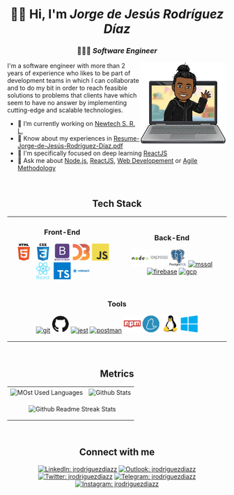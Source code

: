 <h1 align="center">
    👋🏾 Hi, I'm
    <span style="font-weight: bold; font-style: italic">
    Jorge de Jesús Rodríguez Díaz
    </span>
</h1>
<h3 align="center">
    👨🏾‍💻
    <span style="font-style: italic">Software Engineer</span>
</h3>
<div>
    <a
    href="https://www.linkedin.com/in/jrodriguezdiazz/"
    target="_blank"
    rel="noopener noreferrer"
    >
    <img
        src="./profile.png"
        align="right"
        height="200"
        alt="Personal photo: jrodriguezdiazz"
    />
    </a>
    <p>
    I'm a software engineer with more than 2 years of experience who likes
    to be part of development teams in which I can collaborate and to do my
    bit in order to reach feasible solutions to problems that clients have
    which seem to have no answer by implementing cutting-edge and scalable
    technologies.
    </p>
    <ul>
    <li>
        🔭 I’m currently working on
        <a
        href="https://www.linkedin.com/company/newtechsa/"
        target="_blank"
        rel="noopener noreferrer"
        >Newtech S. R. L.</a
        >
    </li>
    <li>
        📄 Know about my experiences in
        <a
        href="https://github.com/jrodriguezdiazz/jrodriguezdiazz/blob/master/Resume-Jorge-de-Jes%C3%BAs-Rodr%C3%ADguez-D%C3%ADaz.pdf"
        target="_blank"
        rel="noopener noreferrer"
        >Resume-Jorge-de-Jesús-Rodríguez-Díaz.pdf</a
        >
    </li>
    <li>
        🌱 I'm specifically focused on deep learning
        <a
        href="https://github.com/topics/reactjs"
        target="_blank"
        rel="noopener noreferrer"
        >ReactJS</a
        >
    </li>
    <li>
        💬 Ask me about
        <a
        href="https://github.com/topics/nodejs"
        target="_blank"
        rel="noopener noreferrer"
        >Node.js</a
        >,
        <a
        href="https://github.com/topics/reactjs"
        target="_blank"
        rel="noopener noreferrer"
        >ReactJS</a
        >,
        <a
        href="https://www.linkedin.com/feed/hashtag/webdevelopement/"
        target="_blank"
        rel="noopener noreferrer"
        >Web Developement</a
        >
        or
        <a
        href="https://www.linkedin.com/feed/hashtag/agile/"
        target="_blank"
        rel="noopener noreferrer"
        >Agile Methodology</a
        >
    </li>
    </ul>
</div>
<br />
<div class="tech-stack" align="center">
    <h2>Tech Stack</h2>
    <table>
    <tbody>
        <tr>
        <td width="50%">
            <div class="front-end" align="center">
            <h3>Front-End</h3>
            <p>
                <a
                href="https://www.w3.org/html/"
                target="_blank"
                rel="noopener noreferrer"
                >
                <img
                    src="https://raw.githubusercontent.com/devicons/devicon/master/icons/html5/html5-original-wordmark.svg"
                    alt="html5"
                    width="40"
                    height="40"
                /></a>
                <a
                href="https://www.w3schools.com/css/"
                target="_blank"
                rel="noopener noreferrer"
                >
                <img
                    src="https://raw.githubusercontent.com/devicons/devicon/master/icons/css3/css3-original-wordmark.svg"
                    alt="css3"
                    width="40"
                    height="40"
                /></a>
                <a
                href="https://getbootstrap.com"
                target="_blank"
                rel="noopener noreferrer"
                >
                <img
                    src="https://raw.githubusercontent.com/devicons/devicon/master/icons/bootstrap/bootstrap-plain-wordmark.svg"
                    alt="bootstrap"
                    width="40"
                    height="40"
                /></a>
                <a
                href="https://d3js.org/"
                target="_blank"
                rel="noopener noreferrer"
                >
                <img
                    src="https://raw.githubusercontent.com/devicons/devicon/master/icons/d3js/d3js-original.svg"
                    alt="d3js"
                    width="40"
                    height="40"
                /></a>
                <a
                href="https://developer.mozilla.org/en-US/docs/Web/JavaScript"
                target="_blank"
                rel="noopener noreferrer"
                >
                <img
                    src="https://raw.githubusercontent.com/devicons/devicon/master/icons/javascript/javascript-original.svg"
                    alt="javascript"
                    width="40"
                    height="40"
                /></a>
                <a
                href="https://reactjs.org/"
                target="_blank"
                rel="noopener noreferrer"
                >
                <img
                    src="https://raw.githubusercontent.com/devicons/devicon/master/icons/react/react-original-wordmark.svg"
                    alt="react"
                    width="40"
                    height="40"
                /></a>
                <a
                href="https://www.typescriptlang.org/"
                target="_blank"
                rel="noopener noreferrer"
                >
                <img
                    src="https://raw.githubusercontent.com/devicons/devicon/master/icons/typescript/typescript-original.svg"
                    alt="typescript"
                    width="40"
                    height="40"
                /></a>
                <a
                href="https://webpack.js.org/"
                target="_blank"
                rel="noopener noreferrer"
                >
                <img
                    src="https://raw.githubusercontent.com/devicons/devicon/d00d0969292a6569d45b06d3f350f463a0107b0d/icons/webpack/webpack-original-wordmark.svg"
                    alt="webpack"
                    width="40"
                    height="40"
                /></a>
            </p>
            </div>
        </td>
        <td width="50%">
            <div class="back-end" align="center">
            <h3>Back-End</h3>
            <p>
                <a
                href="https://nodejs.org"
                target="_blank"
                rel="noopener noreferrer"
                >
                <img
                    src="https://raw.githubusercontent.com/devicons/devicon/master/icons/nodejs/nodejs-original-wordmark.svg"
                    alt="nodejs"
                    width="40"
                    height="40"
                /></a>
                <a
                href="https://expressjs.com"
                target="_blank"
                rel="noopener noreferrer"
                >
                <img
                    src="https://raw.githubusercontent.com/devicons/devicon/master/icons/express/express-original-wordmark.svg"
                    alt="express"
                    width="40"
                    height="40"
                /></a>
                <a
                href="https://www.postgresql.org"
                target="_blank"
                rel="noopener noreferrer"
                >
                <img
                    src="https://raw.githubusercontent.com/devicons/devicon/master/icons/postgresql/postgresql-original-wordmark.svg"
                    alt="postgresql"
                    width="40"
                    height="40"
                /></a>
                <a
                href="https://www.microsoft.com/en-us/sql-server"
                target="_blank"
                rel="noopener noreferrer"
                >
                <img
                    src="https://www.svgrepo.com/show/303229/microsoft-sql-server-logo.svg"
                    alt="mssql"
                    width="40"
                    height="40"
                />
                </a>
                <a
                href="https://firebase.google.com/"
                target="_blank"
                rel="noopener noreferrer"
                >
                <img
                    src="https://www.vectorlogo.zone/logos/firebase/firebase-icon.svg"
                    alt="firebase"
                    width="40"
                    height="40"
                /></a>
                <a
                href="https://cloud.google.com"
                target="_blank"
                rel="noopener noreferrer"
                >
                <img
                    src="https://www.vectorlogo.zone/logos/google_cloud/google_cloud-icon.svg"
                    alt="gcp"
                    width="40"
                    height="40"
                /></a>
            </p>
            </div>
        </td>
        </tr>
        <tr>
        <td colspan="2">
            <div class="tools" align="center">
            <h3>Tools</h3>
            <p>
                <a
                href="https://git-scm.com/"
                target="_blank"
                rel="noopener noreferrer"
                >
                <img
                    src="https://www.vectorlogo.zone/logos/git-scm/git-scm-icon.svg"
                    alt="git"
                    width="40"
                    height="40"
                /></a>
                <a
                href="https://github.com/"
                target="_blank"
                rel="noopener noreferrer"
                >
                <img
                    src="https://raw.githubusercontent.com/devicons/devicon/c7d326b6009e60442abc35fa45706d6f30ee4c8e/icons/github/github-original.svg"
                    alt="github"
                    width="40"
                    height="40"
                /></a>
                <a
                href="https://jestjs.io"
                target="_blank"
                rel="noopener noreferrer"
                >
                <img
                    src="https://www.vectorlogo.zone/logos/jestjsio/jestjsio-icon.svg"
                    alt="jest"
                    width="40"
                    height="40"
                /></a>
                <a
                href="https://postman.com"
                target="_blank"
                rel="noopener noreferrer"
                >
                <img
                    src="https://www.vectorlogo.zone/logos/getpostman/getpostman-icon.svg"
                    alt="postman"
                    width="40"
                    height="40"
                /></a>
                <a
                href="https://www.npmjs.com/"
                target="_blank"
                rel="noopener noreferrer"
                >
                <img
                    src="https://raw.githubusercontent.com/devicons/devicon/c7d326b6009e60442abc35fa45706d6f30ee4c8e/icons/npm/npm-original-wordmark.svg"
                    alt="npm"
                    width="40"
                    height="40"
                /></a>
                <a
                href="https://yarnpkg.com/"
                target="_blank"
                rel="noopener noreferrer"
                >
                <img
                    src="https://raw.githubusercontent.com/devicons/devicon/c7d326b6009e60442abc35fa45706d6f30ee4c8e/icons/yarn/yarn-original.svg"
                    alt="yarn"
                    width="40"
                    height="40"
                /></a>
                <a
                href="https://www.linux.org/"
                target="_blank"
                rel="noopener noreferrer"
                >
                <img
                    src="https://raw.githubusercontent.com/devicons/devicon/master/icons/linux/linux-original.svg"
                    alt="linux"
                    width="40"
                    height="40"
                /></a>
                <a
                href="https://www.microsoft.com/es-es/software-download/windows10"
                target="_blank"
                rel="noopener noreferrer"
                >
                <img
                    src="https://raw.githubusercontent.com/devicons/devicon/c7d326b6009e60442abc35fa45706d6f30ee4c8e/icons/windows8/windows8-original.svg"
                    alt="windows 10"
                    width="40"
                    height="40"
                /></a>
            </p>
            </div>
        </td>
        </tr>
    </tbody>
    </table>
</div>
<br />
<div class="metrics" align="center">
    <h2>Metrics</h2>
    <table>
    <tbody>
        <tr>
        <td>
            <img
            height="180em"
            align="center"
            src="https://github-readme-stats.vercel.app/api/top-langs?username=jrodriguezdiazz&show_icons=true&theme=dark&locale=en&layout=compact"
            alt="MOst Used Languages"
            />
        </td>
        <td>
            <img
            height="180em"
            align="center"
            src="https://github-readme-stats.vercel.app/api?username=jrodriguezdiazz&show_icons=true&theme=dark&locale=en"
            alt="Github Stats"
            />
        </td>
        </tr>
        <tr>
        <td colspan="2">
            <p align="center">
            &nbsp;
            <img
                height="180em"
                align="center"
                src="https://github-readme-streak-stats.herokuapp.com/?user=jrodriguezdiazz&theme=dark"
                alt="Github Readme Streak Stats"
            />
            </p>
        </td>
        </tr>
    </tbody>
    </table>
</div>
<br />
<div class="connect-with-me" align="center">
    <h2>Connect with me</h2>
    <a
    href="https://linkedin.com/in/jrodriguezdiazz"
    target="_blank"
    rel="noopener noreferrer"
    ><img
        src="https://cdn.jsdelivr.net/npm/simple-icons@3.0.1/icons/linkedin.svg"
        alt="LinkedIn: jrodriguezdiazz"
        height="30"
        width="40"
    /></a>
    <a
    href="mailto:jrodriguezdiazz@outlook.com"
    target="_blank"
    rel="noopener noreferrer"
    ><img
        src="https://cdn.jsdelivr.net/npm/simple-icons@3.0.1/icons/gmail.svg"
        alt="Outlook: jrodriguezdiazz"
        height="30"
        width="40"
    /></a>
    <a
    href="https://twitter.com/jrodriguezdiazz/"
    target="_blank"
    rel="noopener noreferrer"
    ><img
        src="https://cdn.jsdelivr.net/npm/simple-icons@3.0.1/icons/twitter.svg"
        alt="Twitter: jrodriguezdiazz"
        height="30"
        width="40"
    /></a>
    <a
    href="https://t.me/jrodriguezdiazz"
    target="_blank"
    rel="noopener noreferrer"
    ><img
        src="https://cdn.jsdelivr.net/npm/simple-icons@3.0.1/icons/telegram.svg"
        alt="Telegram: jrodriguezdiazz"
        height="30"
        width="40"
    /></a>
    <a
    href="https://instagram.com/jrodriguezdiazz/"
    target="_blank"
    rel="noopener noreferrer"
    ><img
        src="https://cdn.jsdelivr.net/npm/simple-icons@3.0.1/icons/instagram.svg"
        alt="Instagram: jrodriguezdiazz"
        height="30"
        width="40"
    /></a>
</div>

